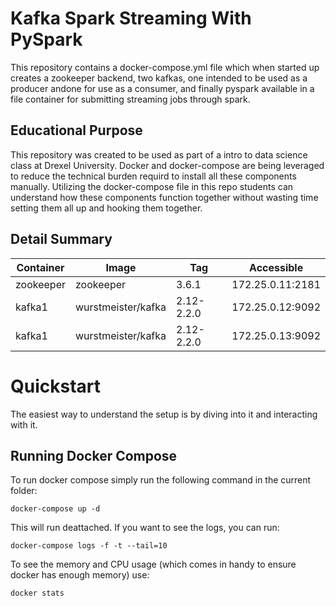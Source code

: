 # Kafka Spark Streaming With PySpark

This repository contains a docker-compose.yml file which when started up creates a zookeeper backend, two kafkas, one intended to be used as a producer andone for use as a consumer, and finally pyspark available in a file container for submitting streaming jobs through spark.

## Educational Purpose

This repository was created to be used as part of a intro to data science class at Drexel University. Docker and docker-compose are being leveraged to reduce the technical burden requird to install all these components manually. Utilizing the docker-compose file in this repo students can understand how these components function together without wasting time setting them all up and hooking them together.

## Detail Summary

| Container | Image | Tag | Accessible |
|-|-|-|-|
| zookeeper | zookeeper | 3.6.1 | 172.25.0.11:2181 |
| kafka1 | wurstmeister/kafka | 2.12-2.2.0 | 172.25.0.12:9092 |
| kafka1 | wurstmeister/kafka | 2.12-2.2.0 | 172.25.0.13:9092 |

# Quickstart

The easiest way to understand the setup is by diving into it and interacting with it.

## Running Docker Compose

To run docker compose simply run the following command in the current folder:

```
docker-compose up -d
```

This will run deattached. If you want to see the logs, you can run:

```
docker-compose logs -f -t --tail=10
```

To see the memory and CPU usage (which comes in handy to ensure docker has enough memory) use:

```
docker stats
```

